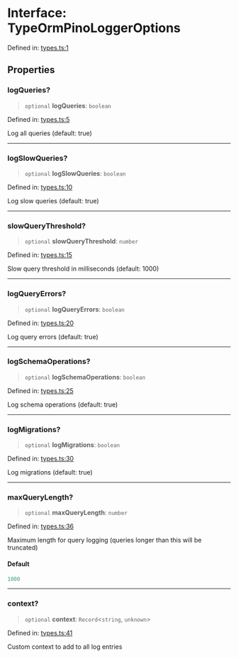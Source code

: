 # Interface: TypeOrmPinoLoggerOptions

Defined in: [types.ts:1](https://github.com/angelxmoreno/typeorm-pino-logger/blob/7cef26f5356f15253ff5c6aed9151e767054a97f/src/types.ts#L1)

## Properties

### logQueries?

> `optional` **logQueries**: `boolean`

Defined in: [types.ts:5](https://github.com/angelxmoreno/typeorm-pino-logger/blob/7cef26f5356f15253ff5c6aed9151e767054a97f/src/types.ts#L5)

Log all queries (default: true)

***

### logSlowQueries?

> `optional` **logSlowQueries**: `boolean`

Defined in: [types.ts:10](https://github.com/angelxmoreno/typeorm-pino-logger/blob/7cef26f5356f15253ff5c6aed9151e767054a97f/src/types.ts#L10)

Log slow queries (default: true)

***

### slowQueryThreshold?

> `optional` **slowQueryThreshold**: `number`

Defined in: [types.ts:15](https://github.com/angelxmoreno/typeorm-pino-logger/blob/7cef26f5356f15253ff5c6aed9151e767054a97f/src/types.ts#L15)

Slow query threshold in milliseconds (default: 1000)

***

### logQueryErrors?

> `optional` **logQueryErrors**: `boolean`

Defined in: [types.ts:20](https://github.com/angelxmoreno/typeorm-pino-logger/blob/7cef26f5356f15253ff5c6aed9151e767054a97f/src/types.ts#L20)

Log query errors (default: true)

***

### logSchemaOperations?

> `optional` **logSchemaOperations**: `boolean`

Defined in: [types.ts:25](https://github.com/angelxmoreno/typeorm-pino-logger/blob/7cef26f5356f15253ff5c6aed9151e767054a97f/src/types.ts#L25)

Log schema operations (default: true)

***

### logMigrations?

> `optional` **logMigrations**: `boolean`

Defined in: [types.ts:30](https://github.com/angelxmoreno/typeorm-pino-logger/blob/7cef26f5356f15253ff5c6aed9151e767054a97f/src/types.ts#L30)

Log migrations (default: true)

***

### maxQueryLength?

> `optional` **maxQueryLength**: `number`

Defined in: [types.ts:36](https://github.com/angelxmoreno/typeorm-pino-logger/blob/7cef26f5356f15253ff5c6aed9151e767054a97f/src/types.ts#L36)

Maximum length for query logging (queries longer than this will be truncated)

#### Default

```ts
1000
```

***

### context?

> `optional` **context**: `Record`\<`string`, `unknown`\>

Defined in: [types.ts:41](https://github.com/angelxmoreno/typeorm-pino-logger/blob/7cef26f5356f15253ff5c6aed9151e767054a97f/src/types.ts#L41)

Custom context to add to all log entries
